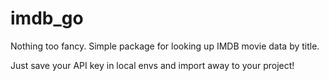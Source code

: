 # imdb_go
Nothing too fancy. Simple package for looking up IMDB movie data by title.

Just save your API key in local envs and import away to your project!
